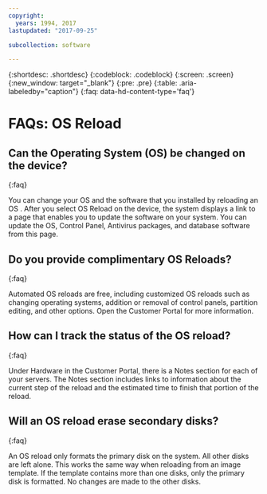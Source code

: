 ```yaml
---
copyright:
  years: 1994, 2017
lastupdated: "2017-09-25"

subcollection: software

---
```


{:shortdesc: .shortdesc}
{:codeblock: .codeblock}
{:screen: .screen}
{:new_window: target="_blank"}
{:pre: .pre}
{:table: .aria-labeledby="caption"}
{:faq: data-hd-content-type='faq'}

# FAQs: OS Reload

## Can the Operating System (OS) be changed on the device?
{:faq}

You can change your OS and the software that you installed by reloading an OS <!--[OS Reload](perform-os-reload-device.html){:new_window}-->. After you select OS Reload on the device, the system displays a link to a page that enables you to update the software on your system. You can update the OS, Control Panel, Antivirus packages, and database software from this page.

## Do you provide complimentary OS Reloads?
{:faq}

Automated OS reloads are free, including customized OS reloads such as changing operating systems, addition or removal of control panels, partition editing, and other options. Open the Customer Portal for more information.

## How can I track the status of the OS reload?
{:faq}

Under Hardware in the Customer Portal, there is a Notes section for each of your servers. The Notes section includes links to information about the current step of the reload and the estimated time to finish that portion of the reload.

## Will an OS reload erase secondary disks?
{:faq}

An OS reload only formats the primary disk on the system. All other disks are left alone. This works the same way when reloading from an image template. If the template contains more than one disks, only the primary disk is formatted. No changes are made to the other disks.
